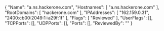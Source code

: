 {
  "Name": "a.ns.hackerone.com",
  "Hostnames": [
    "a.ns.hackerone.com"
  ],
  "RootDomains": [
    "hackerone.com"
  ],
  "IPAddresses": [
    "162.159.0.31",
    "2400:cb00:2049:1::a29f:1f"
  ],
  "Flags": [
    "Reviewed"
  ],
  "UserFlags": [],
  "TCPPorts": [],
  "UDPPorts": [],
  "Ports": [],
  "ReviewedBy": ""
}